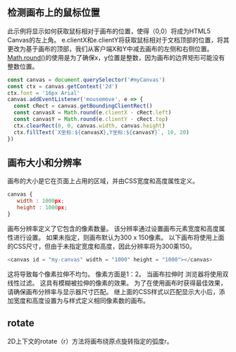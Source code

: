 ## 检测画布上的鼠标位置
此示例将显示如何获取鼠标相对于画布的位置，使得（0,0）将成为HTML5 Canvas的左上角。 e.clientX和e.clientY将获取鼠标相对于文档顶部的位置，将其更改为基于画布的顶部，我们从客户端X和Y中减去画布的左侧和右侧位置。
[Math.round()]()的使用是为了确保x，y位置是整数，因为画布的边界矩形可能没有整数位置。
```js
const canvas = document.querySelector('#myCanvas')
const ctx = canvas.getContext('2d')
ctx.font = '16px Arial'
canvas.addEventListener('mousemove', e => {
  const cRect = canvas.getBoundingClientRect()
  const canvasX = Math.round(e.clientX - cRect.left)
  const canvasY = Math.round(e.clientY - cRect.top)
  ctx.clearRect(0, 0, canvas.width, canvas.height)
  ctx.fillText(`X坐标:${canvasX},Y坐标:${canvasY}`, 10, 20)
})
```
## 画布大小和分辨率
画布的大小是它在页面上占用的区域，并由CSS宽度和高度属性定义。
```js
canvas {
   width : 1000px;
   height : 1000px;
}
```
画布分辨率定义了它包含的像素数量。 该分辨率通过设置画布元素宽度和高度属性进行设置。 如果未指定，则画布默认为300 x 150像素。
以下画布将使用上面的CSS尺寸，但由于未指定宽度和高度，因此分辨率将为300乘150。
```js
<canvas id = "my-canvas" width = "1000" height = "1000"></canvas>
```
这将导致每个像素拉伸不均匀。 像素方面是1：2。 当画布拉伸时
浏览器将使用双线性过滤。 这具有模糊被拉伸的像素的效果。
为了在使用画布时获得最佳效果，请确保画布分辨率与显示器尺寸匹配。
继上面的CSS样式以匹配显示大小后，添加宽度和高度设置为与样式定义相同像素数的画布。
## rotate
2D上下文的rotate（r）方法将画布绕原点旋转指定的弧度r。
